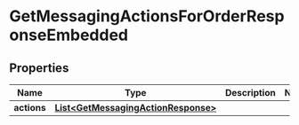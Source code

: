 # GetMessagingActionsForOrderResponseEmbedded

## Properties
Name | Type | Description | Notes
------------ | ------------- | ------------- | -------------
**actions** | [**List&lt;GetMessagingActionResponse&gt;**](GetMessagingActionResponse.md) |  | 
